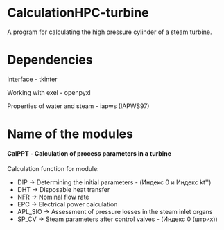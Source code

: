# CalculationHPC-turbine

A program for calculating the high pressure cylinder of a steam turbine.

# Dependencies

Interface - tkinter

Working with exel - openpyxl

Properties of water and steam - iapws (IAPWS97)

# Name of the modules

#### CalPPT - Сalculation of process parameters in a turbine

Сalculation function for module:

- DIP -> Determining the initial parameters - (Индекс 0 и Индекс kt'')
- DHT -> Disposable heat transfer
- NFR -> Nominal flow rate
- EPC -> Electrical power calculation
- APL_SIO -> Assessment of pressure losses in the steam inlet organs
- SP_CV -> Steam parameters after control valves - (Индекс 0 (штрих))
